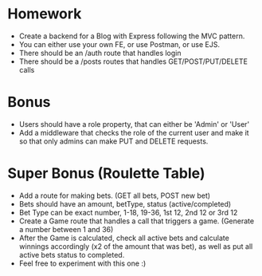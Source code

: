 # Homework

- Create a backend for a Blog with Express following the MVC pattern.
- You can either use your own FE, or use Postman, or use EJS.
- There should be an /auth route that handles login
- There should be a /posts routes that handles GET/POST/PUT/DELETE calls

# Bonus
- Users should have a role property, that can either be 'Admin' or 'User'
- Add a middleware that checks the role of the current user and make it so that only admins can make PUT and DELETE requests.

# Super Bonus (Roulette Table)

- Add a route for making bets. (GET all bets, POST new bet)
- Bets should have an amount, betType, status (active/completed)
- Bet Type can be exact number, 1-18, 19-36, 1st 12, 2nd 12 or 3rd 12
- Create a Game route that handles a call that triggers a game. (Generate a number between 1 and 36)
- After the Game is calculated, check all active bets and calculate winnings accordingly (x2 of the amount that was bet), as well as put all active bets status to completed.
- Feel free to experiment with this one :)